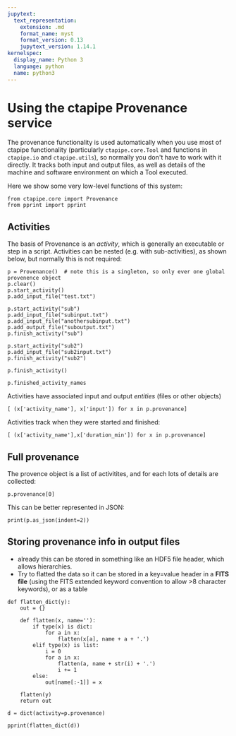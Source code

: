 ```yaml
---
jupytext:
  text_representation:
    extension: .md
    format_name: myst
    format_version: 0.13
    jupytext_version: 1.14.1
kernelspec:
  display_name: Python 3
  language: python
  name: python3
---
```


# Using the ctapipe Provenance service

The provenance functionality is used automatically when you use most of ctapipe functionality (particularly `ctapipe.core.Tool` and functions in `ctapipe.io` and `ctapipe.utils`), so normally you don't have to work with it directly. It tracks both input and output files, as well as details of the machine and software environment on which a Tool executed. 

Here we show some very low-level functions of this system:

```{code-cell} ipython3
from ctapipe.core import Provenance
from pprint import pprint
```

## Activities

The basis of Provenance is an *activity*, which is generally an executable or step in a script. Activities can be nested (e.g. with sub-activities), as shown below, but normally this is not required:

```{code-cell} ipython3
p = Provenance()  # note this is a singleton, so only ever one global provenence object
p.clear()
p.start_activity()
p.add_input_file("test.txt")

p.start_activity("sub")
p.add_input_file("subinput.txt")
p.add_input_file("anothersubinput.txt")
p.add_output_file("suboutput.txt")
p.finish_activity("sub")

p.start_activity("sub2")
p.add_input_file("sub2input.txt")
p.finish_activity("sub2")

p.finish_activity()
```

```{code-cell} ipython3
p.finished_activity_names
```

Activities have associated input and output *entities*  (files or other objects)

```{code-cell} ipython3
[ (x['activity_name'], x['input']) for x in p.provenance]
```

Activities track when they were started and finished:

```{code-cell} ipython3
[ (x['activity_name'],x['duration_min']) for x in p.provenance]
```

## Full provenance

The provence object is a list of activitites, and for each lots of details are collected:

```{code-cell} ipython3
p.provenance[0]
```

This can be better represented in JSON:

```{code-cell} ipython3
print(p.as_json(indent=2))
```

## Storing provenance info in output files

* already this can be stored in something like an HDF5 file header, which allows hierarchies.
* Try to flatted the data so it can be stored in a key=value header in a **FITS file** (using the FITS extended keyword convention to allow >8 character keywords), or as a table 

```{code-cell} ipython3
def flatten_dict(y):
    out = {}

    def flatten(x, name=''):
        if type(x) is dict:
            for a in x:
                flatten(x[a], name + a + '.')
        elif type(x) is list:
            i = 0
            for a in x:
                flatten(a, name + str(i) + '.')
                i += 1
        else:
            out[name[:-1]] = x

    flatten(y)
    return out
```

```{code-cell} ipython3
d = dict(activity=p.provenance)
```

```{code-cell} ipython3
pprint(flatten_dict(d))
```
